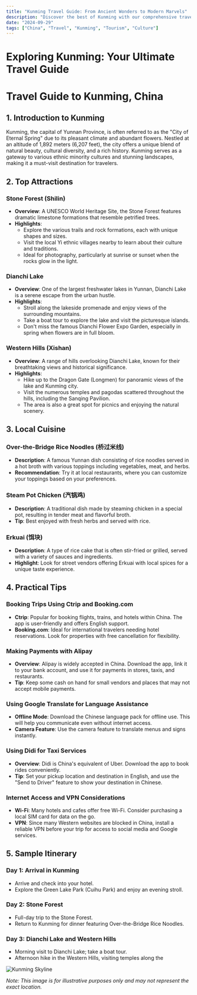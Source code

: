 ```yaml
---
title: "Kunming Travel Guide: From Ancient Wonders to Modern Marvels"
description: "Discover the best of Kunming with our comprehensive travel guide. Explore top attractions, savor local cuisine, and get insider tips for an unforgettable Chinese adventure."
date: "2024-09-29"
tags: ["China", "Travel", "Kunming", "Tourism", "Culture"]
---
```


# Exploring Kunming: Your Ultimate Travel Guide

# Travel Guide to Kunming, China

## 1. Introduction to Kunming
Kunming, the capital of Yunnan Province, is often referred to as the "City of Eternal Spring" due to its pleasant climate and abundant flowers. Nestled at an altitude of 1,892 meters (6,207 feet), the city offers a unique blend of natural beauty, cultural diversity, and a rich history. Kunming serves as a gateway to various ethnic minority cultures and stunning landscapes, making it a must-visit destination for travelers.

## 2. Top Attractions

### Stone Forest (Shilin)
- **Overview**: A UNESCO World Heritage Site, the Stone Forest features dramatic limestone formations that resemble petrified trees.
- **Highlights**:
  - Explore the various trails and rock formations, each with unique shapes and sizes.
  - Visit the local Yi ethnic villages nearby to learn about their culture and traditions.
  - Ideal for photography, particularly at sunrise or sunset when the rocks glow in the light.

### Dianchi Lake
- **Overview**: One of the largest freshwater lakes in Yunnan, Dianchi Lake is a serene escape from the urban hustle.
- **Highlights**:
  - Stroll along the lakeside promenade and enjoy views of the surrounding mountains.
  - Take a boat tour to explore the lake and visit the picturesque islands.
  - Don't miss the famous Dianchi Flower Expo Garden, especially in spring when flowers are in full bloom.

### Western Hills (Xishan)
- **Overview**: A range of hills overlooking Dianchi Lake, known for their breathtaking views and historical significance.
- **Highlights**:
  - Hike up to the Dragon Gate (Longmen) for panoramic views of the lake and Kunming city.
  - Visit the numerous temples and pagodas scattered throughout the hills, including the Sanqing Pavilion.
  - The area is also a great spot for picnics and enjoying the natural scenery.

## 3. Local Cuisine

### Over-the-Bridge Rice Noodles (桥过米线)
- **Description**: A famous Yunnan dish consisting of rice noodles served in a hot broth with various toppings including vegetables, meat, and herbs.
- **Recommendation**: Try it at local restaurants, where you can customize your toppings based on your preferences.

### Steam Pot Chicken (汽锅鸡)
- **Description**: A traditional dish made by steaming chicken in a special pot, resulting in tender meat and flavorful broth.
- **Tip**: Best enjoyed with fresh herbs and served with rice.

### Erkuai (饵块)
- **Description**: A type of rice cake that is often stir-fried or grilled, served with a variety of sauces and ingredients.
- **Highlight**: Look for street vendors offering Erkuai with local spices for a unique taste experience.

## 4. Practical Tips

### Booking Trips Using Ctrip and Booking.com
- **Ctrip**: Popular for booking flights, trains, and hotels within China. The app is user-friendly and offers English support.
- **Booking.com**: Ideal for international travelers needing hotel reservations. Look for properties with free cancellation for flexibility.

### Making Payments with Alipay
- **Overview**: Alipay is widely accepted in China. Download the app, link it to your bank account, and use it for payments in stores, taxis, and restaurants.
- **Tip**: Keep some cash on hand for small vendors and places that may not accept mobile payments.

### Using Google Translate for Language Assistance
- **Offline Mode**: Download the Chinese language pack for offline use. This will help you communicate even without internet access.
- **Camera Feature**: Use the camera feature to translate menus and signs instantly.

### Using Didi for Taxi Services
- **Overview**: Didi is China's equivalent of Uber. Download the app to book rides conveniently.
- **Tip**: Set your pickup location and destination in English, and use the "Send to Driver" feature to show your destination in Chinese.

### Internet Access and VPN Considerations
- **Wi-Fi**: Many hotels and cafes offer free Wi-Fi. Consider purchasing a local SIM card for data on the go.
- **VPN**: Since many Western websites are blocked in China, install a reliable VPN before your trip for access to social media and Google services.

## 5. Sample Itinerary

### Day 1: Arrival in Kunming
- Arrive and check into your hotel.
- Explore the Green Lake Park (Cuihu Park) and enjoy an evening stroll.

### Day 2: Stone Forest
- Full-day trip to the Stone Forest.
- Return to Kunming for dinner featuring Over-the-Bridge Rice Noodles.

### Day 3: Dianchi Lake and Western Hills
- Morning visit to Dianchi Lake; take a boat tour.
- Afternoon hike in the Western Hills, visiting temples along the

<img src="https://source.unsplash.com/1600x900/?Kunming,cityscape" alt="Kunming Skyline" loading="lazy">

*Note: This image is for illustrative purposes only and may not represent the exact location.*

